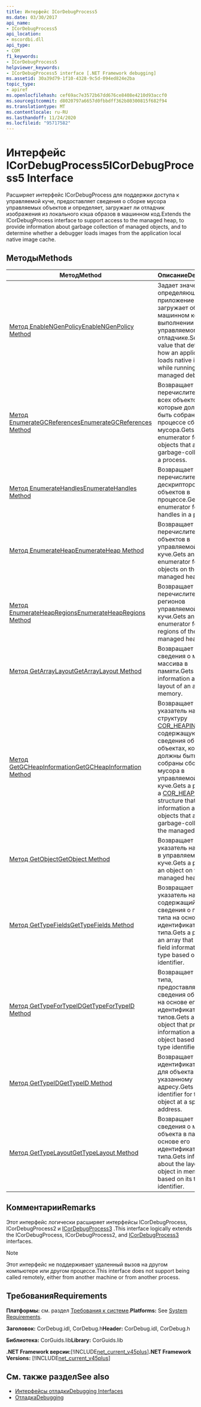 ```yaml
---
title: Интерфейс ICorDebugProcess5
ms.date: 03/30/2017
api_name:
- ICorDebugProcess5
api_location:
- mscordbi.dll
api_type:
- COM
f1_keywords:
- ICorDebugProcess5
helpviewer_keywords:
- ICorDebugProcess5 interface [.NET Framework debugging]
ms.assetid: 30a39d79-1f10-4328-9c5d-094ed824e2ba
topic_type:
- apiref
ms.openlocfilehash: cef69ac7e3572b67dd676ce8408e4210d93accf0
ms.sourcegitcommit: d8020797a6657d0fbbdff362b80300815f682f94
ms.translationtype: MT
ms.contentlocale: ru-RU
ms.lasthandoff: 11/24/2020
ms.locfileid: "95717582"
---
```

# <a name="icordebugprocess5-interface"></a><span data-ttu-id="a583f-102">Интерфейс ICorDebugProcess5</span><span class="sxs-lookup"><span data-stu-id="a583f-102">ICorDebugProcess5 Interface</span></span>

<span data-ttu-id="a583f-103">Расширяет интерфейс ICorDebugProcess для поддержки доступа к управляемой куче, предоставляет сведения о сборке мусора управляемых объектов и определяет, загружает ли отладчик изображения из локального кэша образов в машинном код.</span><span class="sxs-lookup"><span data-stu-id="a583f-103">Extends the ICorDebugProcess interface to support access to the managed heap, to provide information about garbage collection of managed objects, and to determine whether a debugger loads images from the application local native image cache.</span></span>  
  
## <a name="methods"></a><span data-ttu-id="a583f-104">Методы</span><span class="sxs-lookup"><span data-stu-id="a583f-104">Methods</span></span>  
  
|<span data-ttu-id="a583f-105">Метод</span><span class="sxs-lookup"><span data-stu-id="a583f-105">Method</span></span>|<span data-ttu-id="a583f-106">Описание</span><span class="sxs-lookup"><span data-stu-id="a583f-106">Description</span></span>|  
|------------|-----------------|  
|[<span data-ttu-id="a583f-107">Метод EnableNGenPolicy</span><span class="sxs-lookup"><span data-stu-id="a583f-107">EnableNGenPolicy Method</span></span>](icordebugprocess5-enablengenpolicy-method.md)|<span data-ttu-id="a583f-108">Задает значение, определяющее, как приложение загружает образы в машинном кодах при выполнении в управляемом отладчике.</span><span class="sxs-lookup"><span data-stu-id="a583f-108">Sets a value that determines how an application loads native images while running under a managed debugger.</span></span>|  
|[<span data-ttu-id="a583f-109">Метод EnumerateGCReferences</span><span class="sxs-lookup"><span data-stu-id="a583f-109">EnumerateGCReferences Method</span></span>](icordebugprocess5-enumerategcreferences-method.md)|<span data-ttu-id="a583f-110">Возвращает перечислитель для всех объектов, которые должны быть собраны в процессе сборки мусора.</span><span class="sxs-lookup"><span data-stu-id="a583f-110">Gets an enumerator for all objects that are to be garbage-collected in a process.</span></span>|  
|[<span data-ttu-id="a583f-111">Метод EnumerateHandles</span><span class="sxs-lookup"><span data-stu-id="a583f-111">EnumerateHandles Method</span></span>](icordebugprocess5-enumeratehandles-method.md)|<span data-ttu-id="a583f-112">Возвращает перечислитель для дескрипторов объектов в процессе.</span><span class="sxs-lookup"><span data-stu-id="a583f-112">Gets an enumerator for object handles in a process.</span></span>|  
|[<span data-ttu-id="a583f-113">Метод EnumerateHeap</span><span class="sxs-lookup"><span data-stu-id="a583f-113">EnumerateHeap Method</span></span>](icordebugprocess5-enumerateheap-method.md)|<span data-ttu-id="a583f-114">Возвращает перечислитель для объектов в управляемой куче.</span><span class="sxs-lookup"><span data-stu-id="a583f-114">Gets an enumerator for objects on the managed heap.</span></span>|  
|[<span data-ttu-id="a583f-115">Метод EnumerateHeapRegions</span><span class="sxs-lookup"><span data-stu-id="a583f-115">EnumerateHeapRegions Method</span></span>](icordebugprocess5-enumerateheapregions-method.md)|<span data-ttu-id="a583f-116">Возвращает перечислитель для регионов управляемой кучи.</span><span class="sxs-lookup"><span data-stu-id="a583f-116">Gets an enumerator for regions of the managed heap.</span></span>|  
|[<span data-ttu-id="a583f-117">Метод GetArrayLayout</span><span class="sxs-lookup"><span data-stu-id="a583f-117">GetArrayLayout Method</span></span>](icordebugprocess5-getarraylayout-method.md)|<span data-ttu-id="a583f-118">Возвращает сведения о макете массива в памяти.</span><span class="sxs-lookup"><span data-stu-id="a583f-118">Gets information about the layout of an array in memory.</span></span>|  
|[<span data-ttu-id="a583f-119">Метод GetGCHeapInformation</span><span class="sxs-lookup"><span data-stu-id="a583f-119">GetGCHeapInformation Method</span></span>](icordebugprocess5-getgcheapinformation-method.md)|<span data-ttu-id="a583f-120">Возвращает указатель на структуру [COR_HEAPINFO](cor-heapinfo-structure.md) , содержащую сведения об объектах, которые должны быть собраны сборщиком мусора в управляемой куче.</span><span class="sxs-lookup"><span data-stu-id="a583f-120">Gets a pointer to a [COR_HEAPINFO](cor-heapinfo-structure.md) structure that contains information about objects that are to be garbage-collected on the managed heap.</span></span>|  
|[<span data-ttu-id="a583f-121">Метод GetObject</span><span class="sxs-lookup"><span data-stu-id="a583f-121">GetObject Method</span></span>](icordebugprocess5-getobject-method.md)|<span data-ttu-id="a583f-122">Возвращает указатель на объект в управляемой куче.</span><span class="sxs-lookup"><span data-stu-id="a583f-122">Gets a pointer to an object on the managed heap.</span></span>|  
|[<span data-ttu-id="a583f-123">Метод GetTypeFields</span><span class="sxs-lookup"><span data-stu-id="a583f-123">GetTypeFields Method</span></span>](icordebugprocess5-gettypefields-method.md)|<span data-ttu-id="a583f-124">Возвращает указатель на массив, содержащий сведения о поле для типа на основе его идентификатора типа.</span><span class="sxs-lookup"><span data-stu-id="a583f-124">Gets a pointer to an array that contains field information for a type based on its type identifier.</span></span>|  
|[<span data-ttu-id="a583f-125">Метод GetTypeForTypeID</span><span class="sxs-lookup"><span data-stu-id="a583f-125">GetTypeForTypeID Method</span></span>](icordebugprocess5-gettypefortypeid-method.md)|<span data-ttu-id="a583f-126">Возвращает объект типа, предоставляющий сведения об объекте на основе его идентификаторов типов.</span><span class="sxs-lookup"><span data-stu-id="a583f-126">Gets a type object that provides information about an object based on its type identifiers.</span></span>|  
|[<span data-ttu-id="a583f-127">Метод GetTypeID</span><span class="sxs-lookup"><span data-stu-id="a583f-127">GetTypeID Method</span></span>](icordebugprocess5-gettypeid-method.md)|<span data-ttu-id="a583f-128">Возвращает идентификатор типа для объекта по указанному адресу.</span><span class="sxs-lookup"><span data-stu-id="a583f-128">Gets the type identifier for the object at a specified address.</span></span>|  
|[<span data-ttu-id="a583f-129">Метод GetTypeLayout</span><span class="sxs-lookup"><span data-stu-id="a583f-129">GetTypeLayout Method</span></span>](icordebugprocess5-gettypelayout-method.md)|<span data-ttu-id="a583f-130">Возвращает сведения о макете объекта в памяти на основе его идентификатора типа.</span><span class="sxs-lookup"><span data-stu-id="a583f-130">Gets information about the layout of an object in memory based on its type identifier.</span></span>|  
  
## <a name="remarks"></a><span data-ttu-id="a583f-131">Комментарии</span><span class="sxs-lookup"><span data-stu-id="a583f-131">Remarks</span></span>  

 <span data-ttu-id="a583f-132">Этот интерфейс логически расширяет интерфейсы ICorDebugProcess, ICorDebugProcess2 и [ICorDebugProcess3](icordebugprocess3-interface.md) .</span><span class="sxs-lookup"><span data-stu-id="a583f-132">This interface logically extends the ICorDebugProcess, ICorDebugProcess2, and [ICorDebugProcess3](icordebugprocess3-interface.md) interfaces.</span></span>  
  
> [!NOTE]
> <span data-ttu-id="a583f-133">Этот интерфейс не поддерживает удаленный вызов на другом компьютере или другом процессе.</span><span class="sxs-lookup"><span data-stu-id="a583f-133">This interface does not support being called remotely, either from another machine or from another process.</span></span>  
  
## <a name="requirements"></a><span data-ttu-id="a583f-134">Требования</span><span class="sxs-lookup"><span data-stu-id="a583f-134">Requirements</span></span>  

 <span data-ttu-id="a583f-135">**Платформы:** см. раздел [Требования к системе](../../get-started/system-requirements.md).</span><span class="sxs-lookup"><span data-stu-id="a583f-135">**Platforms:** See [System Requirements](../../get-started/system-requirements.md).</span></span>  
  
 <span data-ttu-id="a583f-136">**Заголовок:** CorDebug.idl, CorDebug.h</span><span class="sxs-lookup"><span data-stu-id="a583f-136">**Header:** CorDebug.idl, CorDebug.h</span></span>  
  
 <span data-ttu-id="a583f-137">**Библиотека:** CorGuids.lib</span><span class="sxs-lookup"><span data-stu-id="a583f-137">**Library:** CorGuids.lib</span></span>  
  
 <span data-ttu-id="a583f-138">**.NET Framework версии:**[!INCLUDE[net_current_v45plus](../../../../includes/net-current-v45plus-md.md)]</span><span class="sxs-lookup"><span data-stu-id="a583f-138">**.NET Framework Versions:** [!INCLUDE[net_current_v45plus](../../../../includes/net-current-v45plus-md.md)]</span></span>  
  
## <a name="see-also"></a><span data-ttu-id="a583f-139">См. также раздел</span><span class="sxs-lookup"><span data-stu-id="a583f-139">See also</span></span>

- [<span data-ttu-id="a583f-140">Интерфейсы отладки</span><span class="sxs-lookup"><span data-stu-id="a583f-140">Debugging Interfaces</span></span>](debugging-interfaces.md)
- [<span data-ttu-id="a583f-141">Отладка</span><span class="sxs-lookup"><span data-stu-id="a583f-141">Debugging</span></span>](index.md)
